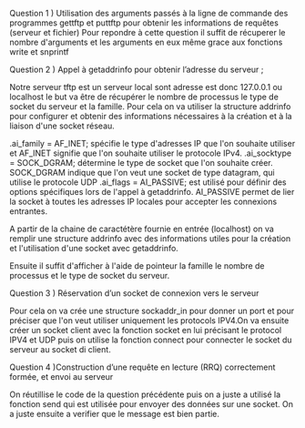 Question 1 ) Utilisation des arguments passés à la ligne de commande des programmes gettftp et puttftp pour obtenir les informations de requêtes (serveur et fichier)
Pour repondre à cette question il suffit de récuperer le nombre d'arguments et les arguments en eux même grace aux fonctions write et snprintf

Question 2 ) Appel à getaddrinfo pour obtenir l’adresse du serveur ;

Notre serveur tftp est un serveur local sont adresse est donc 127.0.0.1 ou localhost le but va être de récupérer le nombre de processus le type de socket du serveur et la famille. Pour cela on va utiliser la structure addrinfo  
pour configurer et obtenir des informations nécessaires à la création et à la liaison d'une socket réseau.

  .ai_family = AF_INET;    spécifie le type d'adresses IP que l'on souhaite utiliser et AF_INET signifie que l'on souhaite utiliser le protocole IPv4. 
  .ai_socktype = SOCK_DGRAM; détermine le type de socket que l'on souhaite créer. SOCK_DGRAM indique que l'on veut une socket de type datagram, qui utilise le protocole UDP
  .ai_flags = AI_PASSIVE;   est utilisé pour définir des options spécifiques lors de l'appel à getaddrinfo.  AI_PASSIVE permet de lier la socket à toutes les adresses IP locales pour accepter les connexions entrantes.


A partir de la chaine de caractétère fournie en entrée (localhost) on va  remplir une structure addrinfo avec des informations utiles pour la création et l'utilisation d'une socket avec getaddrinfo.

Ensuite il suffit d'afficher à l'aide de pointeur la famille le nombre de processus et le type de socket du serveur.

Question 3 ) Réservation d’un socket de connexion vers le serveur


Pour cela on va crée une structure sockaddr_in pour donner un port et pour préciser que l'on veut utiliser uniquement les protocols IPV4.On va ensuite créer un socket client avec la fonction socket en lui précisant le protocol IPV4 et UDP puis on utilise 
la fonction connect pour connecter le socket du serveur au socket di client.


Question 4 )Construction d’une requête en lecture (RRQ) correctement formée, et envoi au serveur

On réutillise le code de la question précédente puis  on a juste a utilisé la fonction send qui est utilisée pour envoyer des données sur une socket. On a juste ensuite a verifier que le message est bien partie.
